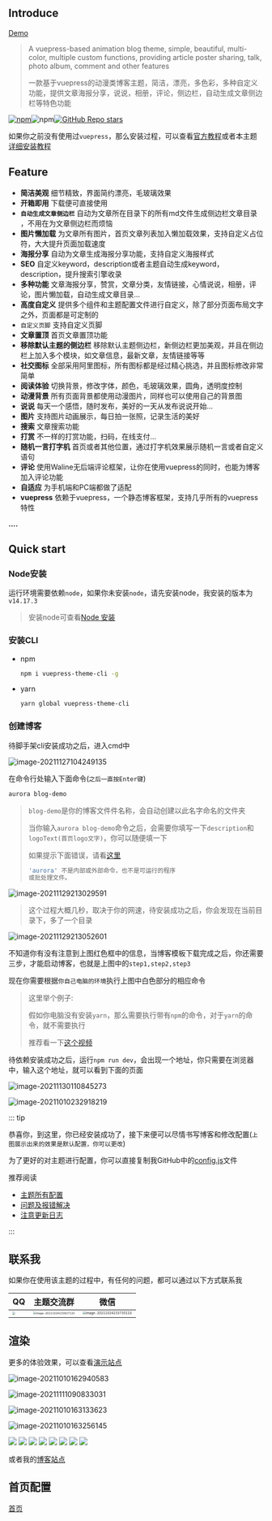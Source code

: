 ## Introduce

<a target="_blank" href="http://aurora.cco.vin/" >Demo</a>

> A vuepress-based animation blog theme, simple, beautiful, multi-color, multiple custom functions, providing article poster sharing, talk, photo album, comment and other features
>
> 一款基于vuepress的动漫类博客主题，简洁，漂亮，多色彩，多种自定义功能，提供文章海报分享，说说，相册，评论，侧边栏，自动生成文章侧边栏等特色功能

<a href="https://www.npmjs.com/package/vuepress-theme-aurora"><img alt="npm" src="https://img.shields.io/npm/v/vuepress-theme-aurora"></a>![npm](https://img.shields.io/npm/dw/vuepress-theme-aurora)<a href="https://github.com/qsyyke/vuepress-theme-aurora"><img alt="GitHub Repo stars" src="https://img.shields.io/github/stars/qsyyke/vuepress-theme-aurora?style=social"></a>



如果你之前没有使用过`vuepress`，那么安装过程，可以查看<a target="_blank" href="https://v2.vuepress.vuejs.org/zh/guide/getting-started.html">官方教程</a>或者本主题<a target="_blank" href="/readme/introduce.md">详细安装教程</a>

## Feature

- **简洁美观** 细节精致，界面简约漂亮，毛玻璃效果
- **开箱即用** 下载便可直接使用
- **`自动生成文章侧边栏`** 自动为文章所在目录下的所有md文件生成侧边栏文章目录 ，不用在为文章侧边栏而烦恼
- **图片懒加载** 为文章所有图片，首页文章列表加入懒加载效果，支持自定义占位符，大大提升页面加载速度
- **海报分享** 自动为文章生成海报分享功能，支持自定义海报样式
- **SEO** 自定义keyword，description或者主题自动生成keyword，description，提升搜索引擎收录
- **多种功能** 文章海报分享，赞赏，文章分类，友情链接，心情说说，相册，评论，图片懒加载，自动生成文章目录...
- **高度自定义** 提供多个组件和主题配置文件进行自定义，除了部分页面布局文字之外，页面都是可定制的
- `自定义页脚` 支持自定义页脚
- **文章置顶** 首页文章置顶功能
- **移除默认主题的侧边栏** 移除默认主题侧边栏，新侧边栏更加美观，并且在侧边栏上加入多个模块，如文章信息，最新文章，友情链接等等 
- **社交图标** 全部采用阿里图标，所有图标都是经过精心挑选，并且图标修改非常简单
- **阅读体验** 切换背景，修改字体，颜色，毛玻璃效果，圆角，透明度控制
- **动漫背景** 所有页面背景都使用动漫图片，同样也可以使用自己的背景图
- **说说** 每天一个感悟，随时发布，美好的一天从发布说说开始...
- **图片** 支持图片动画展示，每日拍一张照，记录生活的美好
- **搜索** 文章搜索功能
- **打赏** 不一样的打赏功能，扫码，在线支付...
- **随机一言打字机** 首页或者其他位置，通过打字机效果展示随机一言或者自定义语句
- **评论** 使用Waline无后端评论框架，让你在使用vuepress的同时，也能为博客加入评论功能
- **自适应** 为手机端和PC端都做了适配
- **vuepress** 依赖于vuepress，一个静态博客框架，支持几乎所有的vuepress特性

**....**



## Quick start

### Node安装

运行环境需要依赖`node`，如果你未安装`node`，请先安装node，我安装的版本为`v14.17.3`

> 安装node可查看[Node 安装](https://aurora.xcye.xyz/node.html)

### 安装CLI

- npm

  ```sh
  npm i vuepress-theme-cli -g
  ```

- yarn

  ```sh
  yarn global vuepress-theme-cli
  ```



### 创建博客

待脚手架cli安装成功之后，进入cmd中

![image-20211127104249135](https://ooszy.cco.vin/img/blog-note/image-20211127104249135.png?x-oss-process=style/pictureProcess1)



在命令行处输入下面命令(`之后一直按Enter键`)

```sh
aurora blog-demo
```

> `blog-demo`是你的博客文件件名称，会自动创建以此名字命名的文件夹
>
> 当你输入`aurora blog-demo`命令之后，会需要你填写一下`description`和`logoText(首页logo文字)`，你可以随便填一下
>
> 如果提示下面错误，请看[这里](https://aurora.xcye.xyz/issue/cli-issue.md)
>
> ```sh 
> 'aurora' 不是内部或外部命令，也不是可运行的程序
> 或批处理文件。
> ```



![image-20211129213029591](https://ooszy.cco.vin/img/blog-note/image-20211129213029591.png?x-oss-process=style/pictureProcess1)



> 这个过程大概几秒，取决于你的网速，待安装成功之后，你会发现在当前目录下，多了一个目录



![image-20211129213052601](https://ooszy.cco.vin/img/blog-note/image-20211129213052601.png?x-oss-process=style/pictureProcess1)



不知道你有没有注意到上图红色框中的信息，当博客模板下载完成之后，你还需要三步，才能启动博客，也就是上图中的`step1,step2,step3`

现在你需要根据`你自己电脑的环境`执行上图中白色部分的相应命令

> 这里举个例子:
>
> 假如你电脑没有安装`yarn`，那么需要执行带有`npm`的命令，对于`yarn`的命令，就不需要执行
>
> 推荐看一下[这个视频](https://ooszy.cco.vin/theme-template/%E4%B8%BB%E9%A2%98%E5%AE%89%E8%A3%85.mp4)



待依赖安装成功之后，运行`npm run dev`，会出现一个地址，你只需要在浏览器中，输入这个地址，就可以看到下面的页面

![image-20211130110845273](C:/Users/Administrator/AppData/Roaming/Typora/typora-user-images/image-20211130110845273.png)



![image-20211010232918219](https://ooszy.cco.vin/img/blog-note/image-20211010232918219.png?x-oss-process=style/pictureProcess1)



::: tip

恭喜你，到这里，你已经安装成功了，接下来便可以尽情书写博客和修改配置(`上图展示出来的效果是默认配置，你可以更改`)

为了更好的对主题进行配置，你可以直接复制我GitHub中的<a href="https://github.com/vuepress-aurora/vuepress-theme-aurora/blob/master/docs/.vuepress/config-copy.js" target="_blank">config.js</a>文件

推荐阅读

- [主题所有配置](/home/config.md)
- [问题及报错解决](/issue/bug.md)
- [注意更新日志](/issue/CHANGELOG.md)

:::

## 联系我

如果你在使用该主题的过程中，有任何的问题，都可以通过以下方式联系我

| QQ                                                           | 主题交流群                                                   | 微信                                                         |
| ------------------------------------------------------------ | ------------------------------------------------------------ | ------------------------------------------------------------ |
| <img src="https://ooszy.cco.vin/img/blog-note/image-20211024233620332.png?x-oss-process=style/pictureProcess1" style="zoom:33%;" /> | <img src="https://ooszy.cco.vin/img/blog-note/image-20211024233827133.png?x-oss-process=style/pictureProcess1" alt="image-20211024233827133" style="zoom:33%;" /> | <img src="https://ooszy.cco.vin/img/blog-note/image-20211024233735110.png?x-oss-process=style/pictureProcess1" alt="image-20211024233735110" style="zoom: 39%;" /> |




## 渲染

更多的体验效果，可以查看<a href="https://aurora.xcye.xyz/">演示站点</a>

![image-20211010162940583](https://ooszy.cco.vin/img/blog-note/image-20211010162940583.png?x-oss-process=style/pictureProcess1)

![image-20211111090833031](https://ooszy.cco.vin/img/blog-note/image-20211111090833031.png?x-oss-process=style/pictureProcess1)

![image-20211010163133623](https://ooszy.cco.vin/img/blog-note/image-20211010163133623.png?x-oss-process=style/pictureProcess1)

![image-20211010163256145](https://ooszy.cco.vin/img/blog-note/image-20211010163256145.png?x-oss-process=style/pictureProcess1)

![](https://ooszy.cco.vin/img/theme/article.jpg)
![](https://ooszy.cco.vin/img/theme/about.jpg)
![](https://ooszy.cco.vin/img/theme/comment-theme.jpg)
![](https://ooszy.cco.vin/img/theme/link.jpg)
![](https://ooszy.cco.vin/img/theme/mood.jpg)
![](https://ooszy.cco.vin/img/theme/phoone.jpg)
![](https://ooszy.cco.vin/img/theme/photo-theme.jpg)
![](https://ooszy.cco.vin/img/theme/tag.jpg)

或者我的<a target="_blank" href="https://blog.xcye.xyz">博客站点</a>

## 首页配置

[首页](https://aurora.xcye.xyz/homeconfig.html)

